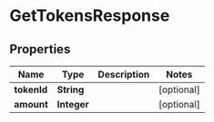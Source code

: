 

# GetTokensResponse


## Properties

Name | Type | Description | Notes
------------ | ------------- | ------------- | -------------
**tokenId** | **String** |  |  [optional]
**amount** | **Integer** |  |  [optional]



